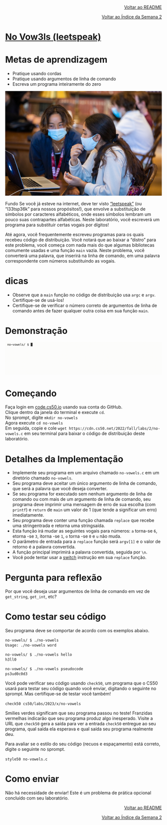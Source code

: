 <p align="right">
   <a href="https://patyfil.github.io/cs50-cc50-harvard/">Voltar ao README</a>
</p>
<p align="right">
   <a href="https://patyfil.github.io/cs50-cc50-harvard/2-Arrays.html">Voltar ao Índice da Semana 2</a>
</p>

# [No Vow3ls (leetspeak)](https://cs50.harvard.edu/x/2023/problems/2/no-vowels/)  

# Metas de aprendizagem
* Pratique usando cordas  
* Pratique usando argumentos de linha de comando  
* Escreva um programa inteiramente do zero  

<img src="../assets/hours.jpeg" />  

Fundo
Se você já esteve na internet, deve ter visto [“leetspeak”](https://en.wikipedia.org/wiki/Leet) (ou “l33tsp36k” para nossos propósitos!), que envolve a substituição de símbolos por caracteres alfabéticos, onde esses símbolos lembram um pouco suas contrapartes alfabéticas. Neste laboratório, você escreverá um programa para substituir certas vogais por dígitos!

Até agora, você frequentemente escreveu programas para os quais recebeu código de distribuição. Você notará que ao baixar a “distro” para este problema, você começa com nada mais do que algumas bibliotecas comumente usadas e uma função `main` vazia. Neste problema, você converterá uma palavra, que inserirá na linha de comando, em uma palavra correspondente com números substituindo as vogais.

# dicas
* Observe que a `main` função no código de distribuição usa `argc` e `argv`. Certifique-se de usá-los!
* Certifique-se de verificar o número correto de argumentos de linha de comando antes de fazer qualquer outra coisa em sua função `main`.

# Demonstração

<img src="../assets/no-vowelsDemo.gif" />  

# Começando
Faça login em [code.cs50.io](https://code.cs50.io/) usando sua conta do GitHub.  
Clique dentro da janela do terminal e execute `cd`.  
No `$`prompt, digite `mkdir no-vowels`  
Agora execute `cd no-vowels`  
Em seguida, copie e cole `wget https://cdn.cs50.net/2022/fall/labs/2/no-vowels.c` em seu terminal para baixar o código de distribuição deste laboratório.  

# Detalhes da Implementação
* Implemente seu programa em um arquivo chamado `no-vowels.c` em um diretório chamado `no-vowels`.
* Seu programa deve aceitar um único argumento de linha de comando, que será a palavra que você deseja converter.
* Se seu programa for executado sem nenhum argumento de linha de comando ou com mais de um argumento de linha de comando, seu programa deve imprimir uma mensagem de erro de sua escolha (com `printf`) e `return` de `main` um valor de 1 (que tende a significar um erro) imediatamente.
* Seu programa deve conter uma função chamada `replace` que recebe uma stringentrada e retorna uma stringsaída.
* Esta função irá mudar as seguintes vogais para números: `a` torna-se `6`, etorna -se `3`, itorna -se `1`, `o` torna -se `0` e `u` não muda.
* O parâmetro de entrada para a `replace` função será `argv[1]` e o valor de retorno é a palavra convertida.
* A função principal imprimirá a palavra convertida, seguida por `\n`.
* Você pode tentar usar a [switch](https://cs50.readthedocs.io/style/c/#switches) instrução em sua `replace` função.

# Pergunta para reflexão
Por que você deseja usar argumentos de linha de comando em vez de `get_string`, `get_int`, etc?

# Como testar seu código  
Seu programa deve se comportar de acordo com os exemplos abaixo.  

```
no-vowels/ $ ./no-vowels
Usage: ./no-vowels word
```

```
no-vowels/ $ ./no-vowels hello
h3ll0
```

```
no-vowels/ $ ./no-vowels pseudocode
ps3ud0c0d3
```

Você pode verificar seu código usando `check50`, um programa que o CS50 usará para testar seu código quando você enviar, digitando o seguinte no `$`prompt. Mas certifique-se de testar você também!

`check50 cs50/labs/2023/x/no-vowels`  

Smilies verdes significam que seu programa passou no teste! Franzidas vermelhas indicarão que seu programa produz algo inesperado. Visite a URL que `check50` gera a saída para ver a entrada `check50` entregue ao seu programa, qual saída ela esperava e qual saída seu programa realmente deu.  

Para avaliar se o estilo do seu código (recuos e espaçamento) está correto, digite o seguinte no `$`prompt.  

`style50 no-vowels.c`  

# Como enviar
Não há necessidade de enviar! Este é um problema de prática opcional concluído com seu laboratório.  

<p align="right">
   <a href="https://patyfil.github.io/cs50-cc50-harvard/">Voltar ao README</a>
</p>
<p align="right">
   <a href="https://patyfil.github.io/cs50-cc50-harvard/2-Arrays.html">Voltar ao Índice da Semana 2</a>
</p>